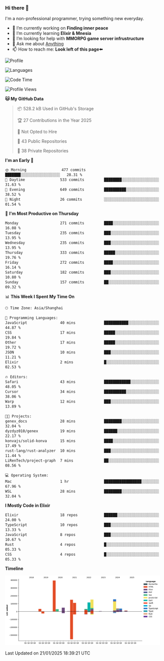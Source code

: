 ### Hi there 👋

I'm a non-professional programmer, trying something new everyday.

<!--
**dyzdyz010/dyzdyz010** is a ✨ _special_ ✨ repository because its `README.md` (this file) appears on your GitHub profile.
-->

- 🔭 I’m currently working on **Finding inner peace**
- 🌱 I’m currently learning **Elixir & Mnesia**
- 🤔 I’m looking for help with **MMORPG game server infrustructure**
- 💬 Ask me about [Anything](https://github.com/dyzdyz010/dyzdyz010/issues)
- 📫 How to reach me: **Look left of this page⬅️**

<!-- - 👯 I’m looking to collaborate on
- 😄 Pronouns: ...
- ⚡ Fun fact: ...
 -->
 
![Profile](https://github-readme-stats.vercel.app/api?username=dyzdyz010&count_private=true&show_icons=true&theme=dracula)

![Languages](https://github-readme-stats.vercel.app/api/top-langs/?username=dyzdyz010&layout=compact&theme=dracula)

<!--START_SECTION:waka-->
![Code Time](http://img.shields.io/badge/Code%20Time-1%2C868%20hrs%2023%20mins-blue)

![Profile Views](http://img.shields.io/badge/Profile%20Views-0-blue)

**🐱 My GitHub Data** 

> 📦 528.2 kB Used in GitHub's Storage 
 > 
> 🏆 27 Contributions in the Year 2025
 > 
> 🚫 Not Opted to Hire
 > 
> 📜 43 Public Repositories 
 > 
> 🔑 38 Private Repositories 
 > 
**I'm an Early 🐤** 

```text
🌞 Morning                477 commits         ███████░░░░░░░░░░░░░░░░░░   28.31 % 
🌆 Daytime                533 commits         ████████░░░░░░░░░░░░░░░░░   31.63 % 
🌃 Evening                649 commits         ██████████░░░░░░░░░░░░░░░   38.52 % 
🌙 Night                  26 commits          ░░░░░░░░░░░░░░░░░░░░░░░░░   01.54 % 
```
📅 **I'm Most Productive on Thursday** 

```text
Monday                   271 commits         ████░░░░░░░░░░░░░░░░░░░░░   16.08 % 
Tuesday                  235 commits         ███░░░░░░░░░░░░░░░░░░░░░░   13.95 % 
Wednesday                235 commits         ███░░░░░░░░░░░░░░░░░░░░░░   13.95 % 
Thursday                 333 commits         █████░░░░░░░░░░░░░░░░░░░░   19.76 % 
Friday                   272 commits         ████░░░░░░░░░░░░░░░░░░░░░   16.14 % 
Saturday                 182 commits         ███░░░░░░░░░░░░░░░░░░░░░░   10.80 % 
Sunday                   157 commits         ██░░░░░░░░░░░░░░░░░░░░░░░   09.32 % 
```


📊 **This Week I Spent My Time On** 

```text
🕑︎ Time Zone: Asia/Shanghai

💬 Programming Languages: 
JavaScript               40 mins             ███████████░░░░░░░░░░░░░░   44.87 % 
CSS                      17 mins             █████░░░░░░░░░░░░░░░░░░░░   19.84 % 
Other                    17 mins             █████░░░░░░░░░░░░░░░░░░░░   19.72 % 
JSON                     10 mins             ███░░░░░░░░░░░░░░░░░░░░░░   11.21 % 
Elixir                   2 mins              █░░░░░░░░░░░░░░░░░░░░░░░░   02.53 % 

🔥 Editors: 
Safari                   43 mins             ████████████░░░░░░░░░░░░░   48.05 % 
Cursor                   34 mins             ██████████░░░░░░░░░░░░░░░   38.06 % 
Warp                     12 mins             ███░░░░░░░░░░░░░░░░░░░░░░   13.89 % 

🐱‍💻 Projects: 
genex_docs               28 mins             ████████░░░░░░░░░░░░░░░░░   32.04 % 
dyzdyz010/genex          19 mins             ██████░░░░░░░░░░░░░░░░░░░   22.17 % 
konvajs/solid-konva      15 mins             ████░░░░░░░░░░░░░░░░░░░░░   17.49 % 
rust-lang/rust-analyzer  10 mins             ███░░░░░░░░░░░░░░░░░░░░░░   11.44 % 
LiRenTech/project-graph  7 mins              ██░░░░░░░░░░░░░░░░░░░░░░░   08.56 % 

💻 Operating System: 
Mac                      1 hr                █████████████████░░░░░░░░   67.96 % 
WSL                      28 mins             ████████░░░░░░░░░░░░░░░░░   32.04 % 
```

**I Mostly Code in Elixir** 

```text
Elixir                   18 repos            ██████░░░░░░░░░░░░░░░░░░░   24.00 % 
TypeScript               10 repos            ███░░░░░░░░░░░░░░░░░░░░░░   13.33 % 
JavaScript               8 repos             ███░░░░░░░░░░░░░░░░░░░░░░   10.67 % 
Rust                     4 repos             █░░░░░░░░░░░░░░░░░░░░░░░░   05.33 % 
CSS                      4 repos             █░░░░░░░░░░░░░░░░░░░░░░░░   05.33 % 
```



**Timeline**

![Lines of Code chart](https://raw.githubusercontent.com/dyzdyz010/dyzdyz010/master/assets/bar_graph.png)


 Last Updated on 21/01/2025 18:39:21 UTC
<!--END_SECTION:waka-->
